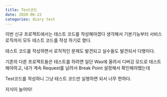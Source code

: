 ```yaml
---
title: Test코드
date: 2020-06-22
categories: diary test
---
```

이번 신규 프로젝트에서는 테스트 코드를 작성해야겠다 생각해서 기본기능부터 서비스로직까지 모두 테스트 코드를 작성 하기로 했다.

테스트 코드를 작성하면서 로직적인 문제도 발견되고 실수들도 발견되서 다행이다.

기존의 다른 프로젝트들은 테스트를 하려면 일단 Was에 올려서 디버깅 모드로 테스트 해야하고, 내가 계속 Request를 날려서 Break Point 설정해서 확인해야했는데

Test코드를 작성하니 그냥 테스트 코드만 실행하면 되서 너무 편하다.

지식이 늘어따!
